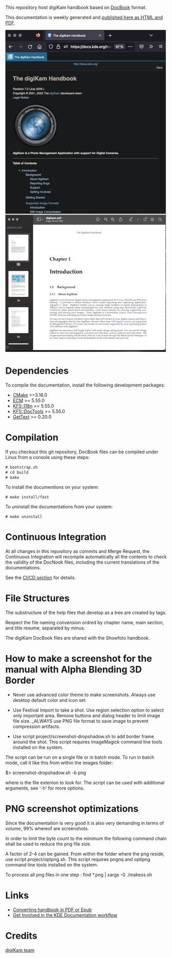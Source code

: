 This repository host digiKam handbook based on [DocBook](https://en.wikipedia.org/wiki/DocBook) format.

This documentation is weekly generated and [published here as HTML and PDF](https://docs.kde.org/index.php?language=en&package=digikam-doc).

[![](project/images/digiKam_handbook_HTML.png "HTML Version of digiKam Handbook Shown in Web Browser")](project/images/digiKam_handbook_HTML.png)
[![](project/images/digiKam_handbook_PDF.png "PDF Version of digiKam Handbook Shown in PDF Viewer")](project/images/digiKam_handbook_PDF.png)

# Dependencies

To compile the documentation, install the following development packages:

* [CMake](https://www.cmake.org) >=3.16.0
* [ECM](https://invent.kde.org/frameworks/extra-cmake-modules) >= 5.55.0
* [KF5::I18n](https://invent.kde.org/frameworks/ki18n) >= 5.55.0
* [KF5::DocTools](https://invent.kde.org/frameworks/kdoctools) >= 5.55.0
* [GetText](https://www.gnu.org/software/gettext) >= 0.20.0

# Compilation

If you checkout this git repository, DocBook files can be compiled under Linux from a console using these steps:

```
# bootstrap.sh
# cd build
# make
```

To install the documentions on your system:

```
# make install/fast
```

To uninstall the documentations from your system:

```
# make uninstall
```

# Continuous Integration

At all changes in this repository as commits and Merge Request, the Continuous Integration will recompile
automatically all the contents to check the validity of the DocNook files, including the current translations
of the documentations.

See the [CI/CD section](https://invent.kde.org/documentation/digikam-doc/-/pipelines) for details.

# File Structures

The substructure of the help files that develop as a tree are created by <chapter> tags.

Respect the file naming convension ordred by chapter name, main section, and title resume, separated by minus.

The digiKam DocBook files are shared with the Showfoto handbook.

# How to make a screenshot for the manual with Alpha Blending 3D Border

- Never use advanced color theme to make screenshots. Always use desktop default color and icon set.

- Use Festival Import to take a shot. Use region selection option to select only
  important area. Remove buttons and dialog header to limit image file size.
  _ALWAYS use PNG file format to save image to prevent compression artifacts.

- Use script project/screenshot-dropshadow.sh to add border frame around the shot.
This script requires ImageMagick command line tools installed on the system.

The script can be run on a single file or in batch mode. To run in batch
mode, call it like this from within the images folder:

$> screenshot-dropshadow.sh -b png

where <png> is the file extenion to look for. The script can be used
with additional arguments, see '-h' for more options.

# PNG screenshot optimizations

Since the documentation is very good it is also very demanding in terms of volume, 99% whereof are screenshots.

In order to limit the byte count to the minimum the following command chain shall be used to reduce the png file size.

A factor of 2-4 can be gained. From within the folder where the png reside, use script project/optpng.sh.
This script requires pngnq and optipng command line tools installed on the system.

To process all png files in one step : find *.png | xargs -0 ./makess.sh

# Links

- [Converting handbook in PDF or Epub](https://userbase.kde.org/How_To_Convert_a_UserBase_Manual_to_Docbook#Converting_into_PDF)
- [Get Involved in the KDE Documentation workflow](https://community.kde.org/Get_Involved/documentation)

# Credits

[digiKam team](http://www.digikam.org)

